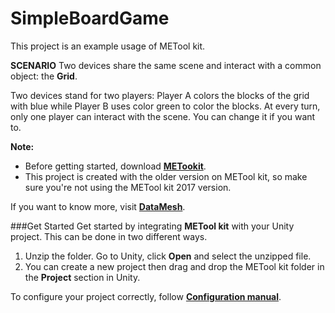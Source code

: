 # SimpleBoardGame
This project is an example usage of METool kit. 

**SCENARIO**
Two devices share the same scene and interact with a common object: the **Grid**.

Two devices stand for two players: Player A colors the blocks of the grid with blue while Player B uses color green to color the blocks. 
At every turn, only one player can interact with the scene. You can change it if you want to. 

**Note:**
- Before getting started, download [**METookit**](https://github.com/DataMesh-OpenSource/METoolkit "METoolkit Source"). 
- This project is created with the older version on METool kit, so make sure you're not using the METool kit 2017 version. 

If you want to know more, visit [**DataMesh**](https://www.datamesh.com/ "DataMesh website").


###Get Started
Get started by integrating **METool kit** with your Unity project. This can be done in two different ways. 
1. Unzip the folder. Go to Unity, click **Open** and select the unzipped file. 
2. You can create a new project then drag and drop the METool kit folder in the **Project** section in Unity. 

To configure your project correctly, follow [**Configuration manual**](http://docs.datamesh.com/projects/me-live/en/latest/toolkit/toolkit-man-configure-your-project/ "Project Config"). 


